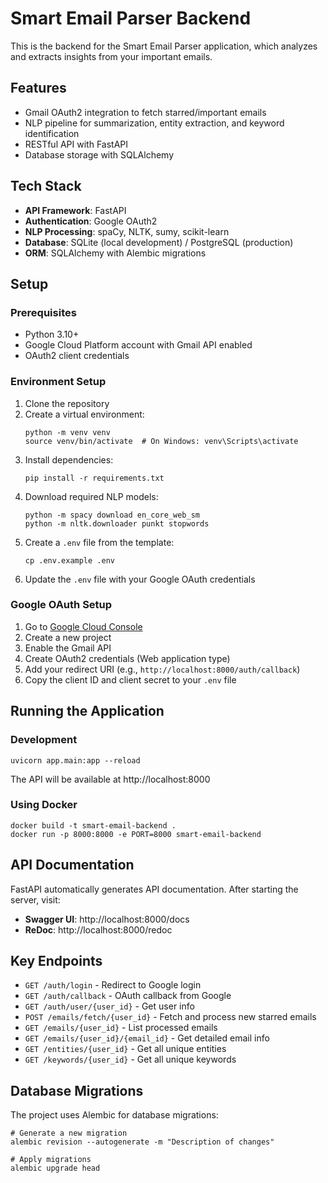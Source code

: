 # Smart Email Parser Backend

This is the backend for the Smart Email Parser application, which analyzes and extracts insights from your important emails.

## Features

- Gmail OAuth2 integration to fetch starred/important emails
- NLP pipeline for summarization, entity extraction, and keyword identification
- RESTful API with FastAPI
- Database storage with SQLAlchemy

## Tech Stack

- **API Framework**: FastAPI
- **Authentication**: Google OAuth2
- **NLP Processing**: spaCy, NLTK, sumy, scikit-learn
- **Database**: SQLite (local development) / PostgreSQL (production)
- **ORM**: SQLAlchemy with Alembic migrations

## Setup

### Prerequisites

- Python 3.10+
- Google Cloud Platform account with Gmail API enabled
- OAuth2 client credentials

### Environment Setup

1. Clone the repository
2. Create a virtual environment:
   ```
   python -m venv venv
   source venv/bin/activate  # On Windows: venv\Scripts\activate
   ```
3. Install dependencies:
   ```
   pip install -r requirements.txt
   ```
4. Download required NLP models:
   ```
   python -m spacy download en_core_web_sm
   python -m nltk.downloader punkt stopwords
   ```
5. Create a `.env` file from the template:
   ```
   cp .env.example .env
   ```
6. Update the `.env` file with your Google OAuth credentials

### Google OAuth Setup

1. Go to [Google Cloud Console](https://console.cloud.google.com/)
2. Create a new project
3. Enable the Gmail API
4. Create OAuth2 credentials (Web application type)
5. Add your redirect URI (e.g., `http://localhost:8000/auth/callback`)
6. Copy the client ID and client secret to your `.env` file

## Running the Application

### Development

```
uvicorn app.main:app --reload
```

The API will be available at http://localhost:8000

### Using Docker

```
docker build -t smart-email-backend .
docker run -p 8000:8000 -e PORT=8000 smart-email-backend
```

## API Documentation

FastAPI automatically generates API documentation. After starting the server, visit:

- **Swagger UI**: http://localhost:8000/docs
- **ReDoc**: http://localhost:8000/redoc

## Key Endpoints

- `GET /auth/login` - Redirect to Google login
- `GET /auth/callback` - OAuth callback from Google
- `GET /auth/user/{user_id}` - Get user info
- `POST /emails/fetch/{user_id}` - Fetch and process new starred emails
- `GET /emails/{user_id}` - List processed emails
- `GET /emails/{user_id}/{email_id}` - Get detailed email info
- `GET /entities/{user_id}` - Get all unique entities
- `GET /keywords/{user_id}` - Get all unique keywords

## Database Migrations

The project uses Alembic for database migrations:

```
# Generate a new migration
alembic revision --autogenerate -m "Description of changes"

# Apply migrations
alembic upgrade head 